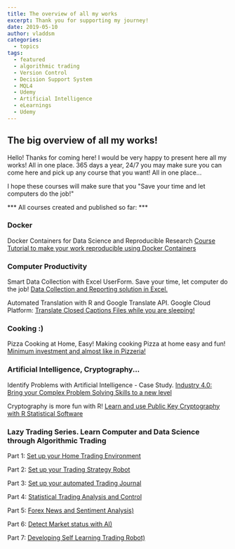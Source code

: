 ```yaml
---
title: The overview of all my works
excerpt: Thank you for supporting my journey!
date: 2019-05-10
author: vladdsm
categories:
  - topics
tags:
  - featured
  - algorithmic trading
  - Version Control
  - Decision Support System
  - MQL4
  - Udemy
  - Artificial Intelligence
  - eLearnings
  - Udemy
---
```


## The big overview of all my works!

Hello! Thanks for coming here! I would be very happy to present here all my works! All in one place. 365 days a year, 24/7 you may make sure you can come here and pick up any course that you want! All in one place...

I hope these courses will make sure that you "Save your time and let computers do the job!"

*** All courses created and published so far: ***

### Docker

Docker Containers for Data Science and Reproducible Research
[Course Tutorial to make your work reproducible using Docker Containers](https://www.udemy.com/docker-containers-data-science-reproducible-research/?couponCode=DOCKERRR)

### Computer Productivity

Smart Data Collection with Excel UserForm. Save your time, let computer do the job! [Data Collection and Reporting solution in Excel.](https://www.udemy.com/save-your-time-with-excel-userform/?couponCode=SAVE-YOUR-TIME-10)

Automated Translation with R and Google Translate API. Google Cloud Platform:  [Translate Closed Captions Files while you are sleeping!](https://www.udemy.com/automated-translation-google-translate-api/?couponCode=TRANSLATE-VTT-10)

### Cooking :)

Pizza Cooking at Home, Easy! Making cooking Pizza at home easy and fun! [Minimum investment and almost like in Pizzeria!](https://www.udemy.com/pizza-cooking-at-home-easy/?couponCode=PIZZA-AT-HOME-10)

### Artificial Intelligence, Cryptography...

Identify Problems with Artificial Intelligence - Case Study. [Industry 4.0: Bring your  Complex Problem Solving Skills to a new level](https://www.udemy.com/identify-problems-with-ai-case-study/?couponCode=IDENTIFY-PROBLEM-10)

Cryptography is more fun with R! [Learn and use Public Key Cryptography with R Statistical Software](https://www.udemy.com/keep-your-secrets-under-control/?couponCode=KEEP-SECRET-10)

### Lazy Trading Series. Learn Computer and Data Science through Algorithmic Trading

Part 1: [Set up your Home Trading Environment](https://www.udemy.com/your-home-trading-environment/?couponCode=LAZYTRADE1-10)

Part 2: [Set up your Trading Strategy Robot](https://www.udemy.com/your-trading-robot/?couponCode=LAZYTRADE2-10B)

Part 3: [Set up your automated Trading Journal](https://www.udemy.com/your-trading-journal/?couponCode=LAZYTRADE3-10)

Part 4: [Statistical Trading Analysis and Control](https://www.udemy.com/your-trading-control-reinforcement-learning/?couponCode=LAZYTRADE4-10)

Part 5: [Forex News and Sentiment Analysis)](https://www.udemy.com/forex-news-and-sentiment-analysis/?couponCode=LAZYTRADE1-10)

Part 6: [Detect Market status with AI)](https://www.udemy.com/detect-market-status-with-ai/?couponCode=LAZYTRADE6-10)

Part 7: [Developing Self Learning Trading Robot)](https://www.udemy.com/self-learning-trading-robot/?couponCode=LAZYTRADE7-10)



